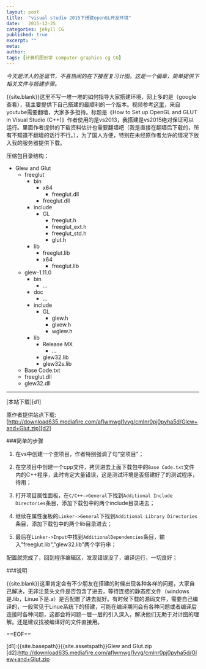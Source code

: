 ```yaml
---
layout: post
title:  "visual studio 2015下搭建openGL开发环境"
date:   2015-12-25
categories: jekyll CG
published: true
excerpt: ""
meta: 
author: 
tags: [计算机图形学 computer-graphics cg CG]
---
```


*今天是洋人的圣诞节，不喜热闹的在下接茬复习计图。这是一个偏章，简单提供下相关文件与搭建步骤。*

{{site.blank}}这里不写一堆一堆的如何指导大家搭建环境，网上多的是（google查看），我主要提供下自己搭建的最顺利的一个版本。视频参考[这里][vedio1]，来自youtube需要翻墙，大家多多担待。标题是《How to Set up OpenGL and GLUT in Visual Studio (C++)》作者使用的是vs2013，我搭建是vs2015绝对保证可以运行。里面作者提供的下载资料估计也需要翻墙吧（我是直接在翻墙后下载的，所有不知道不翻墙的话行不行。），为了国人方便，特别在未经原作者允许的情况下放入我的服务器提供下载。

压缩包目录结构：

* Glew and Glut
	* freeglut
		* bin
			* x64
				* freeglut.dll
			* freeglut.dll
		* include
			* GL
				* freeglut.h
				* freeglut_ext.h
				* freeglut_std.h
				* glut.h
		* lib
			* freeglut.lib
			* x64
				* freeglut.lib
	* glew-1.11.0
		* bin
			* ...
		* doc
			* ...
		* include
			* GL
				* glew.h
				* glxew.h
				* wglew.h
		* lib
			* Release MX
				* ...
			* glew32.lib
			* glew32s.lib
	* Base Code.txt
	* freeglut.dll
	* glew32.dll

-------------------

[本站下载][d1]

原作者提供站点下载:[http://download635.mediafire.com/aflwmwgl1vvg/cmlnr0pj0pyha5d/Glew+and+Glut.zip][d2]

###简单的步骤

1. 在vs中创建一个空项目，作者特别强调了句“空项目”；

2. 在空项目中创建一个cpp文件，拷贝进去上面下载包中的`Base Code.txt`文件内的C++程序，此时肯定大量错误，这是测试环境是否搭建好了的测试程序，待用；

3. 打开项目属性面板，在`C/C++->General`下找到`Additional Include Directories`条目，添加下载包中的两个include目录进去；

4. 继续在属性面板的`Linker->General`下找到`Additional Library Directories`
条目，添加下载包中的两个lib目录进去；

5. 最后在`Linker->Input`中找到`AdditionalDependencies`条目，输入"freeglut.lib","glew32.lib"两个字符串；

配置就完成了，回到程序编辑区，发现错误没了，编译运行，一切良好；

###说明

{{site.blank}}这里肯定会有不少朋友在搭建的时候出现各种各样的问题，大家自己解决，无非注意头文件是否包含了进去，等待连接的静态库文件（windows是.lib，Linue下是.a）是否配置了进去就好。有时候下载的源码文件，需要自己编译的，一般常见于Linue系统下的搭建，可能在编译期间会有各种问题或者编译后连接时各种问题，这都会将问题一层一层的引入深入，解决他们无助于对计图的理解。还是建议找被编译好的文件直接用。



==EOF==

[d1]:{{site.basepath}}{{site.assetspath}}Glew and Glut.zip
[d2]:http://download635.mediafire.com/aflwmwgl1vvg/cmlnr0pj0pyha5d/Glew+and+Glut.zip

[vedio1]:https://www.youtube.com/watch?v=8p76pJsUP44
[img_1]:{{site.basepath}}{{site.imgpath}}image_coor1.jpg
[img_2]:{{site.basepath}}{{site.imgpath}}image_coor2.jpg

